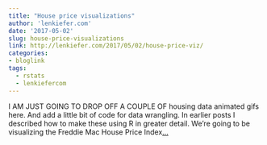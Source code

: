 ```yaml
---
title: "House price visualizations"
author: 'lenkiefer.com'
date: '2017-05-02'
slug: house-price-visualizations
link: http://lenkiefer.com/2017/05/02/house-price-viz/
categories:
- bloglink
tags:
  - rstats
  - lenkiefercom
---
```


I AM JUST GOING TO DROP OFF A COUPLE OF housing data animated gifs here. And add a little bit of code for data wrangling. In earlier posts I described how to make these using R in greater detail. We’re going to be visualizing the Freddie Mac House Price Index[... <i class="fas fa-external-link-alt"></i>](http://lenkiefer.com/2017/05/02/house-price-viz/)

